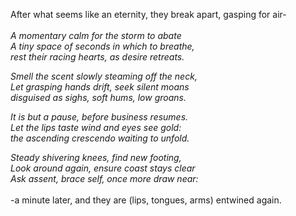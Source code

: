After what seems like an eternity, they break apart, gasping for air-<br>
<br>
*A momentary calm for the storm to abate<br>
A tiny space of seconds in which to breathe,<br>
rest their racing hearts, as desire retreats.*<br>

*Smell the scent slowly steaming off the neck,<br>
Let grasping hands drift, seek silent moans<br>
disguised as sighs, soft hums, low groans.*<br>

*It is but a pause, before business resumes.<br>
Let the lips taste wind and eyes see gold:<br>
the ascending crescendo waiting to unfold.*<br>

*Steady shivering knees, find new footing,<br>
Look around again, ensure coast stays clear<br>
Ask assent, brace self, once more draw near:*<br>
<br>
-a minute later, and they are (lips, tongues, arms) entwined again.







